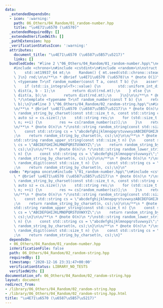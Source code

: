 ```yaml
---
data:
  _extendedDependsOn:
  - icon: ':warning:'
    path: 06_Others/04_Random/01_random-number.hpp
    title: "\u4E71\u6570 (\u6570)"
  _extendedRequiredBy: []
  _extendedVerifiedWith: []
  _pathExtension: hpp
  _verificationStatusIcon: ':warning:'
  attributes:
    document_title: "\u4E71\u6570 (\u6587\u5B57\u5217)"
    links: []
  bundledCode: "#line 2 \"06_Others/04_Random/01_random-number.hpp\"\n#include <cassert>\n\
    #include <chrono>\n#include <cstdint>\n#include <random>\n\nstruct Random {\n\
    \    std::mt19937_64 mt;\n    Random() { mt.seed(std::chrono::steady_clock::now().time_since_epoch().count());\
    \ }\n} rnd;\n\n/**\n * @brief \u4E71\u6570 (\u6570)\n * @note O(1)\n */\ntemplate\
    \ <typename T>\nT random_number(const T a, const T b) {\n    assert(a < b);\n\
    \    if (std::is_integral<T>::value) {\n        std::uniform_int_distribution<T>\
    \ dist(a, b - 1);\n        return dist(rnd.mt);\n    } else {\n        std::uniform_real_distribution<>\
    \ dist(a, b);\n        return dist(rnd.mt);\n    }\n}\n\n/**\n * @note O(1)\n\
    \ */\ntemplate <typename T>\nT random_number(const T b) {\n    return random_number(T(0),\
    \ b);\n}\n#line 3 \"06_Others/04_Random/02_random-string.hpp\"\n#include <cstring>\n\
    \n/**\n * @brief \u4E71\u6570 (\u6587\u5B57\u5217)\n * @note O(n)\n */\nstd::string\
    \ random_string_by_charset(const std::size_t n, const std::string cs) {\n    const\
    \ auto sz = cs.size();\n    std::string res;\n    for (std::size_t i = 0; i <\
    \ n; ++i) {\n        res += cs[random_number(sz)];\n    }\n    return res;\n}\n\
    \n/**\n * @note O(n)\n */\nstd::string random_string(const std::size_t n) {\n\
    \    const std::string cs = \"abcdefghijklmnopqrstuvwxyzABCDEFGHIJKLMNOPQRSTUVWXYZ\"\
    ;\n    return random_string_by_charset(n, cs);\n}\n\n/**\n * @note O(n)\n */\n\
    std::string random_upper_string(const std::size_t n) {\n    const std::string\
    \ cs = \"ABCDEFGHIJKLMNOPQRSTUVWXYZ\";\n    return random_string_by_charset(n,\
    \ cs);\n}\n\n/**\n * @note O(n)\n */\nstd::string random_lower_string(const std::size_t\
    \ n) {\n    const std::string cs = \"abcdefghijklmnopqrstuvwxyz\";\n    return\
    \ random_string_by_charset(n, cs);\n}\n\n/**\n * @note O(n)\n */\nstd::string\
    \ random_digit(const std::size_t n) {\n    const std::string cs = \"012345689\"\
    ;\n    return random_string_by_charset(n, cs);\n}\n"
  code: "#pragma once\n#include \"01_random-number.hpp\"\n#include <cstring>\n\n/**\n\
    \ * @brief \u4E71\u6570 (\u6587\u5B57\u5217)\n * @note O(n)\n */\nstd::string\
    \ random_string_by_charset(const std::size_t n, const std::string cs) {\n    const\
    \ auto sz = cs.size();\n    std::string res;\n    for (std::size_t i = 0; i <\
    \ n; ++i) {\n        res += cs[random_number(sz)];\n    }\n    return res;\n}\n\
    \n/**\n * @note O(n)\n */\nstd::string random_string(const std::size_t n) {\n\
    \    const std::string cs = \"abcdefghijklmnopqrstuvwxyzABCDEFGHIJKLMNOPQRSTUVWXYZ\"\
    ;\n    return random_string_by_charset(n, cs);\n}\n\n/**\n * @note O(n)\n */\n\
    std::string random_upper_string(const std::size_t n) {\n    const std::string\
    \ cs = \"ABCDEFGHIJKLMNOPQRSTUVWXYZ\";\n    return random_string_by_charset(n,\
    \ cs);\n}\n\n/**\n * @note O(n)\n */\nstd::string random_lower_string(const std::size_t\
    \ n) {\n    const std::string cs = \"abcdefghijklmnopqrstuvwxyz\";\n    return\
    \ random_string_by_charset(n, cs);\n}\n\n/**\n * @note O(n)\n */\nstd::string\
    \ random_digit(const std::size_t n) {\n    const std::string cs = \"012345689\"\
    ;\n    return random_string_by_charset(n, cs);\n}"
  dependsOn:
  - 06_Others/04_Random/01_random-number.hpp
  isVerificationFile: false
  path: 06_Others/04_Random/02_random-string.hpp
  requiredBy: []
  timestamp: '2020-12-16 23:31:47+00:00'
  verificationStatus: LIBRARY_NO_TESTS
  verifiedWith: []
documentation_of: 06_Others/04_Random/02_random-string.hpp
layout: document
redirect_from:
- /library/06_Others/04_Random/02_random-string.hpp
- /library/06_Others/04_Random/02_random-string.hpp.html
title: "\u4E71\u6570 (\u6587\u5B57\u5217)"
---
```

